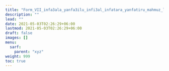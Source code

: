 ```yaml
---
title: "Form_VII_infa3ala_yanfa3ilu_infi3al_infatara_yanfatiru_mahmuz_lam"
description: ""
lead: ""
date: 2021-05-03T02:26:29+06:00
lastmod: 2021-05-03T02:26:29+06:00
draft: false
images: []
menu: 
  sarf:
    parent: "xyz"
weight: 999
toc: true
---
```



